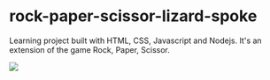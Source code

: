 # rock-paper-scissor-lizard-spoke

Learning project built with HTML, CSS, Javascript and Nodejs.
It's an extension of the game Rock, Paper, Scissor.

![](../master/Homepage.png)
